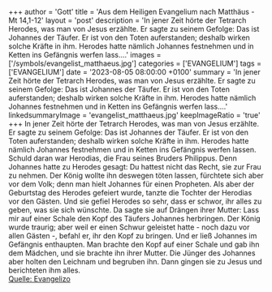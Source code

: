 +++
author = 'Gott'
title = 'Aus dem Heiligen Evangelium nach Matthäus - Mt 14,1-12'
layout = 'post'
description = 'In jener Zeit hörte der Tetrarch Herodes, was man von Jesus erzählte. Er sagte zu seinem Gefolge: Das ist Johannes der Täufer. Er ist von den Toten auferstanden; deshalb wirken solche Kräfte in ihm. Herodes hatte nämlich Johannes festnehmen und in Ketten ins Gefängnis werfen lass....'
images = ['/symbols/evangelist_matthaeus.jpg']
categories = ['EVANGELIUM']
tags = ['EVANGELIUM']
date = '2023-08-05 08:00:00 +0100'
summary = 'In jener Zeit hörte der Tetrarch Herodes, was man von Jesus erzählte. Er sagte zu seinem Gefolge: Das ist Johannes der Täufer. Er ist von den Toten auferstanden; deshalb wirken solche Kräfte in ihm. Herodes hatte nämlich Johannes festnehmen und in Ketten ins Gefängnis werfen lass....'
linkedsummaryImage = 'evangelist_matthaeus.jpg'
keepImageRatio = 'true'
+++
In jener Zeit hörte der Tetrarch Herodes, was man von Jesus erzählte.
Er sagte zu seinem Gefolge: Das ist Johannes der Täufer. Er ist von den Toten auferstanden; deshalb wirken solche Kräfte in ihm.
Herodes hatte nämlich Johannes festnehmen und in Ketten ins Gefängnis werfen lassen.<!--more--> Schuld daran war Herodias, die Frau seines Bruders Philippus.
Denn Johannes hatte zu Herodes gesagt: Du hattest nicht das Recht, sie zur Frau zu nehmen.
Der König wollte ihn deswegen töten lassen, fürchtete sich aber vor dem Volk; denn man hielt Johannes für einen Propheten.
Als aber der Geburtstag des Herodes gefeiert wurde, tanzte die Tochter der Herodias vor den Gästen. Und sie gefiel Herodes so sehr,
dass er schwor, ihr alles zu geben, was sie sich wünschte.
Da sagte sie auf Drängen ihrer Mutter: Lass mir auf einer Schale den Kopf des Täufers Johannes herbringen.
Der König wurde traurig; aber weil er einen Schwur geleistet hatte - noch dazu vor allen Gästen -, befahl er, ihr den Kopf zu bringen.
Und er ließ Johannes im Gefängnis enthaupten.
Man brachte den Kopf auf einer Schale und gab ihn dem Mädchen, und sie brachte ihn ihrer Mutter.
Die Jünger des Johannes aber holten den Leichnam und begruben ihn. Dann gingen sie zu Jesus und berichteten ihm alles.<br> [Quelle: Evangelizo](https://evangeliumtagfuertag.org/DE/gospel)